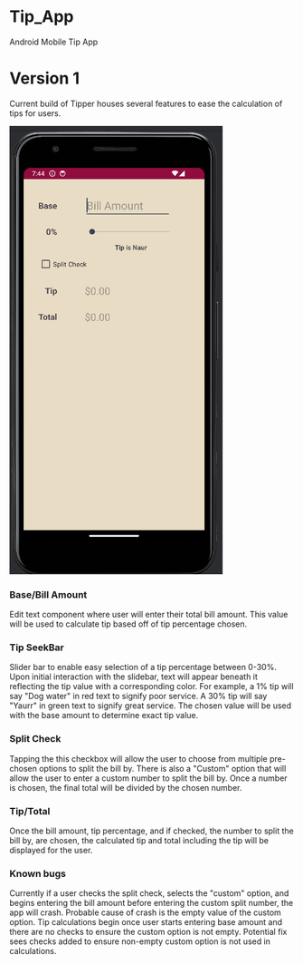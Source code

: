 # Tip_App
Android Mobile Tip App

# Version 1
Current build of Tipper houses several features to ease the calculation of tips for users.

![Image of tipper app with features shown](https://github.com/jvarCS/Tip_App/blob/main/app/Images/app_v1.png)
### Base/Bill Amount
Edit text component where user will enter their total bill amount. This value will be used to calculate tip based off of tip percentage chosen.

### Tip SeekBar
Slider bar to enable easy selection of a tip percentage between 0-30%. Upon initial interaction with the slidebar, text will appear beneath it reflecting the tip value with a corresponding color. For example, a 1% tip will say "Dog water" in red text to signify poor service. A 30% tip will say "Yaurr" in green text to signify great service. The chosen value will be used with the base amount to determine exact tip value.

### Split Check
Tapping the this checkbox will allow the user to choose from multiple pre-chosen options to split the bill by. There is also a "Custom" option that will allow the user to enter a custom number to split the bill by. Once a number is chosen, the final total will be divided by the chosen number.

### Tip/Total
Once the bill amount, tip percentage, and if checked, the number to split the bill by, are chosen, the calculated tip and total including the tip will be displayed for the user.

### Known bugs
Currently if a user checks the split check, selects the "custom" option, and begins entering the bill amount before entering the custom split number, the app will crash. Probable cause of crash is the empty value of the custom option. Tip calculations begin once user starts entering base amount and there are no checks to ensure the custom option is not empty. Potential fix sees checks added to ensure non-empty custom option is not used in calculations.
